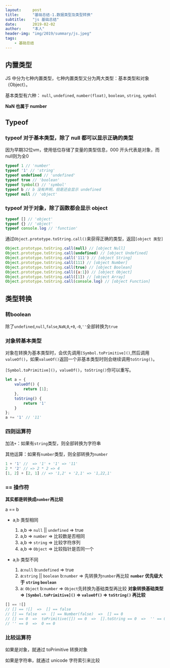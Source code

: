 ```yaml
---
layout:     post
title:      "基础总结-1.数据类型及类型转换"
subtitle:   "js 基础总结"
date:       2019-02-02
author:     "本人"
header-img: "img/2019/summary/js.jpeg"
tags:
    - 基础总结
---
```


## 内置类型

JS 中分为七种内置类型，七种内置类型又分为两大类型：基本类型和对象（Object）。

基本类型有六种： `null`, `undefined`, `number(float)`, `boolean`, `string`, `symbol`

**NaN 也属于 number**


## Typeof

### typeof 对于基本类型，除了 null 都可以显示正确的类型

因为早期32位vm，使用低位存储了变量的类型信息，000 开头代表是对象，而null则为全0

```javascript
typeof 1 // 'number'
typeof '1' // 'string'
typeof undefined // 'undefined'
typeof true // 'boolean'
typeof Symbol() // 'symbol'
typeof b // b 没有声明，但是还会显示 undefined
typeof null // 'object'
```

### typeof 对于对象，除了函数都会显示 object

```javascript
typeof [] // 'object'
typeof {} // 'object'
typeof console.log // 'function'
```

通过`Object.prototype.toString.call()`来获得正确的类型，返回`[object 类型]`

```javascript
Object.prototype.toString.call(null) // [object Null]
Object.prototype.toString.call(undefined) // [object Undefined]
Object.prototype.toString.call('111') // [object String]
Object.prototype.toString.call(111) // [object Number]
Object.prototype.toString.call(true) // [object Boolean]
Object.prototype.toString.call({a:1}) // [object Object]
Object.prototype.toString.call([1]) // [object Array]
Object.prototype.toString.call(console.log) // [object Function]
```


## 类型转换

### 转boolean

除了`undefined`,`null`,`false`,`NaN`,`0`,`+0`,`-0`,`''`全部转换为`true`

### 对象转基本类型

对象在转换为基本类型时，会优先调用`[Symbol.toPrimitive]()`,然后调用`valueOf()`，如果`valueOf()`返回一个非基本类型时则会继续调用`toString()`。

`[Symbol.toPrimitive]()`，`valueOf()`，`toString()`你可以重写。

```javascript
let a = {
	valueOf() {
		return [1];
	},
	toString() {
		return '1'
	}
};
a += '1' // '11'
```

### 四则运算符

加法`+`：如果有`string`类型，则全部转换为字符串

其他运算：如果有`number`类型，则全部转换为`number`

```javascript
1 + '1' //  => '1' + '1' => '11'
2 * '2' // => 2 * 2 => 4
[1, 2] + [2, 1] // => '1,2' + '2,1' => '1,22,1'
```

### == 操作符

**其实都是转换成`number`再比较**

a == b 

- a,b 类型相同
  1. a,b => `null` || `undefined` => true
  2. a,b => `number` => 比较数是否相同
  3. a,b => `string` => 比较字符序列
  4. a,b => `Object` => 比较指针是否同一个

- a,b 类型不同
  1. a:`null` b:`undefined` => true
  2. a:`string` || `boolean` b:`number` => 先转换为`number`再比较 **`number` 优先级大于 `string` `boolean`**
  3.  a: `Object` b:`number` => `Object`先转换为基础类型再比较 **对象转换基础类型 => `[Symbol.toPrimitive]()` => `valueOf()` => `toString()` 再比较**

```javascript
[] == ![]
// [] == ![]  =>  [] == false
// [] == false  =>  [] == Number(false)  =>  [] == 0
// [] == 0  =>  toPrimitive([]) == 0  =>  [].toString == 0  =>  '' == 0
// '' == 0  =>  0 == 0
```


### 比较运算符

如果是对象，就通过 toPrimitive 转换对象

如果是字符串，就通过 unicode 字符索引来比较
